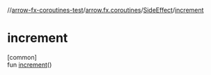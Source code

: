 //[arrow-fx-coroutines-test](../../../index.md)/[arrow.fx.coroutines](../index.md)/[SideEffect](index.md)/[increment](increment.md)

# increment

[common]\
fun [increment](increment.md)()
